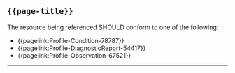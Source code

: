 ## <code>{{page-title}}</code>

The resource being referenced SHOULD conform to one of the following:
- {{pagelink:Profile-Condition-78787}}
- {{pagelink:Profile-DiagnosticReport-54417}}
- {{pagelink:Profile-Observation-67521}}

---